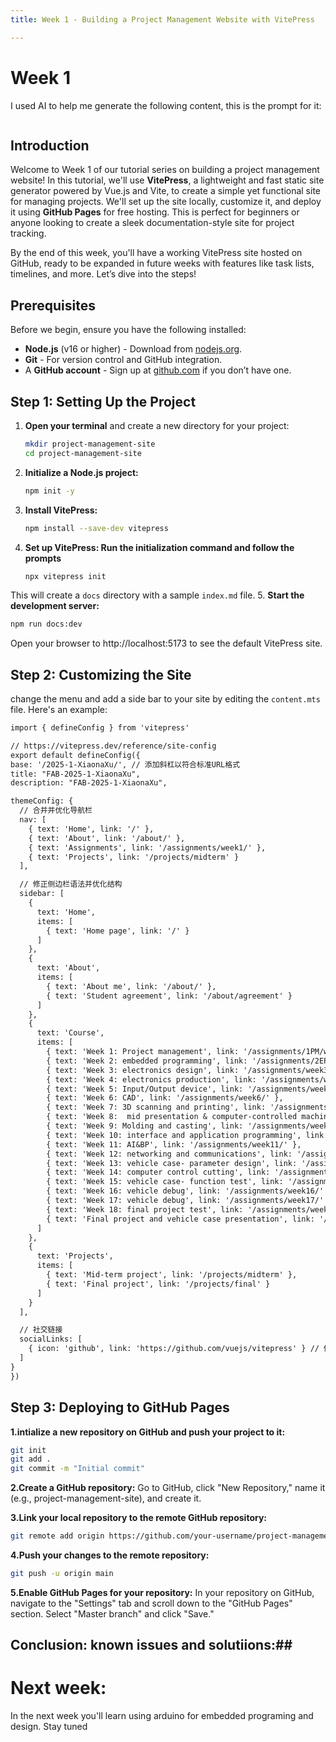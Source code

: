 ```yaml
---
title: Week 1 - Building a Project Management Website with VitePress

---
```


# Week 1

I used AI to help me generate the following content, this is the prompt for it:

```give me a script of a .mts/.md file, it should be a page about a tutorial building a website using vitepress for project management. it should include several contents: the title should be "week 1", several sections including introduction and steps. and this vitepress site is made via github
```

## Introduction

Welcome to Week 1 of our tutorial series on building a project management website! In this tutorial, we'll use **VitePress**, a lightweight and fast static site generator powered by Vue.js and Vite, to create a simple yet functional site for managing projects. We'll set up the site locally, customize it, and deploy it using **GitHub Pages** for free hosting. This is perfect for beginners or anyone looking to create a sleek documentation-style site for project tracking.

By the end of this week, you'll have a working VitePress site hosted on GitHub, ready to be expanded in future weeks with features like task lists, timelines, and more. Let’s dive into the steps!

## Prerequisites

Before we begin, ensure you have the following installed:
- **Node.js** (v16 or higher) - Download from [nodejs.org](https://nodejs.org/).
- **Git** - For version control and GitHub integration.
- A **GitHub account** - Sign up at [github.com](https://github.com/) if you don’t have one.

## Step 1: Setting Up the Project

1. **Open your terminal** and create a new directory for your project:
   ```bash
   mkdir project-management-site
   cd project-management-site
   ```
   
2. **Initialize a Node.js project:** 
   ```bash
   npm init -y
   ```

3. **Install VitePress:**
   ```bash
   npm install --save-dev vitepress
   ```

4. **Set up VitePress: Run the initialization command and follow the prompts**
   ```bash
   npx vitepress init
   ```   
  This will create a `docs` directory with a sample `index.md` file.
5. **Start the development server:**
   ```bash
   npm run docs:dev
   ```
   
  Open your browser to http://localhost:5173 to see the default VitePress site.

## Step 2: Customizing the Site
change the menu and add a side bar to your site by editing the `content.mts` file. Here's an example:
  ```markdown
  import { defineConfig } from 'vitepress'

// https://vitepress.dev/reference/site-config
export default defineConfig({
  base: '/2025-1-XiaonaXu/', // 添加斜杠以符合标准URL格式
  title: "FAB-2025-1-XiaonaXu",
  description: "FAB-2025-1-XiaonaXu",
  
  themeConfig: {
    // 合并并优化导航栏
    nav: [
      { text: 'Home', link: '/' },
      { text: 'About', link: '/about/' },
      { text: 'Assignments', link: '/assignments/week1/' },
      { text: 'Projects', link: '/projects/midterm' }
    ],

    // 修正侧边栏语法并优化结构
    sidebar: [
      {
        text: 'Home',
        items: [
          { text: 'Home page', link: '/' }
        ]
      },
      {
        text: 'About',
        items: [
          { text: 'About me', link: '/about/' },
          { text: 'Student agreement', link: '/about/agreement' }
        ]
      },
      {
        text: 'Course',
        items: [
          { text: 'Week 1: Project management', link: '/assignments/1PM/week1.md' },
          { text: 'Week 2: embedded programming', link: '/assignments/2EP/week2.md' },
          { text: 'Week 3: electronics design', link: '/assignments/week3' },
          { text: 'Week 4: electronics production', link: '/assignments/week4' },
          { text: 'Week 5: Input/Output device', link: '/assignments/week5/' },
          { text: 'Week 6: CAD', link: '/assignments/week6/' },
          { text: 'Week 7: 3D scanning and printing', link: '/assignments/week7/' },
          { text: 'Week 8: 	mid presentation & computer-controlled machining', link: '/assignments/week8/' },
          { text: 'Week 9: Molding and casting', link: '/assignments/week9/' },
          { text: 'Week 10: interface and application programming', link: '/assignments/week10/' },
          { text: 'Week 11: AI&BP', link: '/assignments/week11/' },
          { text: 'Week 12: networking and communications', link: '/assignments/week12/' },
          { text: 'Week 13: vehicle case- parameter design', link: '/assignments/week13/' },
          { text: 'Week 14: computer control cutting', link: '/assignments/week14/' },
          { text: 'Week 15: vehicle case- function test', link: '/assignments/week15/' },
          { text: 'Week 16: vehicle debug', link: '/assignments/week16/' },
          { text: 'Week 17: vehicle debug', link: '/assignments/week17/' },
          { text: 'Week 18: final project test', link: '/assignments/week18/' },
          { text: 'Final project and vehicle case presentation', link: '/assignments/week19/' }
        ]
      },
      {
        text: 'Projects',
        items: [
          { text: 'Mid-term project', link: '/projects/midterm' },
          { text: 'Final project', link: '/projects/final' }
        ]
      }
    ],

    // 社交链接
    socialLinks: [
      { icon: 'github', link: 'https://github.com/vuejs/vitepress' } // 修改为你自己的GitHub链接
    ]
  }
})
  ```
## Step 3: Deploying to GitHub Pages
**1.intialize a new repository on GitHub and push your project to it:**
```bash
git init
git add .
git commit -m "Initial commit"
```
**2.Create a GitHub repository:**
Go to GitHub, click "New Repository," name it (e.g., project-management-site), and create it.

**3.Link your local repository to the remote GitHub repository:**
```bash
git remote add origin https://github.com/your-username/project-management-site.git
```
**4.Push your changes to the remote repository:**
```bash
git push -u origin main
```
**5.Enable GitHub Pages for your repository:**
In your repository on GitHub, navigate to the "Settings" tab and scroll down to the "GitHub Pages" section. Select "Master branch" and click "Save."

## Conclusion: known issues and solutiions:##

# Next week:

In the next week you'll learn using arduino for embedded programing and design. Stay tuned





